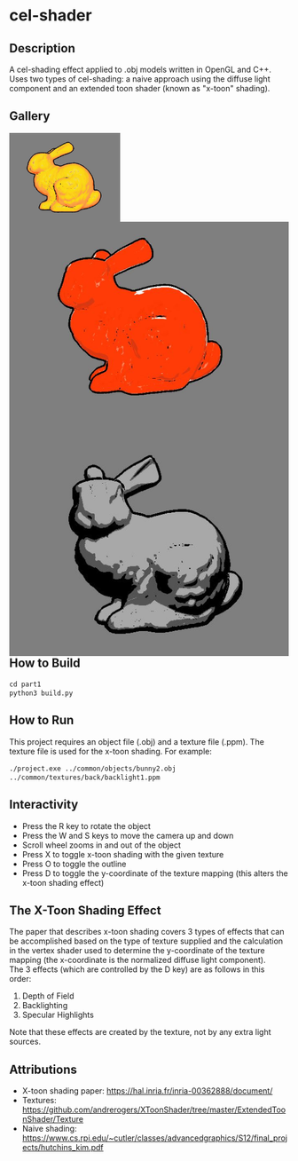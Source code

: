 # cel-shader
## Description
A cel-shading effect applied to .obj models written in OpenGL and C++.  
Uses two types of cel-shading: a naive approach using the diffuse light component and an extended toon shader (known as "x-toon" shading).

## Gallery
<img align="left" src="./common/pics/SC1.JPG"  width="200"/>
<img align="center" src="./common/pics/SC2.JPG" />
<img align="right" src="./common/pics/SC3.JPG" />

## How to Build
```
cd part1
python3 build.py
```

## How to Run
This project requires an object file (.obj) and a texture file (.ppm). The texture file is used for the x-toon shading. For example:
``` 
./project.exe ../common/objects/bunny2.obj ../common/textures/back/backlight1.ppm
```

## Interactivity
* Press the R key to rotate the object  
* Press the W and S keys to move the camera up and down  
* Scroll wheel zooms in and out of the object  
* Press X to toggle x-toon shading with the given texture  
* Press O to toggle the outline  
* Press D to toggle the y-coordinate of the texture mapping (this alters the x-toon shading effect)

## The X-Toon Shading Effect
The paper that describes x-toon shading covers 3 types of effects that can be accomplished based on the type of texture supplied and the calculation in the vertex shader used to determine the y-coordinate of the texture mapping (the x-coordinate is the normalized diffuse light component).  
The 3 effects (which are controlled by the D key) are as follows in this order:
1. Depth of Field
2. Backlighting
3. Specular Highlights  

Note that these effects are created by the texture, not by any extra light sources.

## Attributions
* X-toon shading paper: https://hal.inria.fr/inria-00362888/document/
* Textures: https://github.com/andrerogers/XToonShader/tree/master/ExtendedToonShader/Texture
* Naive shading: https://www.cs.rpi.edu/~cutler/classes/advancedgraphics/S12/final_projects/hutchins_kim.pdf


